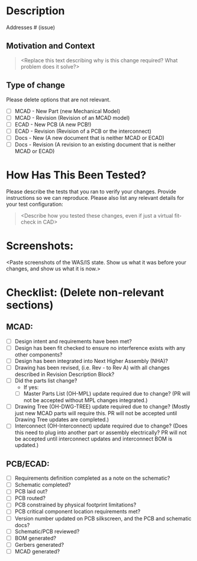 # Description

> <Replace this text including a summary of the change and which issue is fixed. Please also include relevant motivation and context. List any dependencies that are required for this change.>

Addresses # (issue)

## Motivation and Context
> <Replace this text describing why is this change required? What problem does it solve?>

## Type of change

Please delete options that are not relevant.

- [ ] MCAD - New Part (new Mechanical Model)
- [ ] MCAD - Revision (Revision of an MCAD model)
- [ ] ECAD - New PCB (A new PCB!)
- [ ] ECAD - Revision (Revision of a PCB or the interconnect)
- [ ] Docs - New (A new document that is neither MCAD or ECAD)
- [ ] Docs - Revision (A revision to an existing document that is neither MCAD or ECAD)

# How Has This Been Tested?

Please describe the tests that you ran to verify your changes. Provide instructions so we can reproduce. Please also list any relevant details for your test configuration:

> <Describe how you tested these changes, even if just a virtual fit-check in CAD>

# Screenshots:
<Paste screenshots of the WAS/IS state. Show us what it was before your changes, and show us what it is now.>

# Checklist: (Delete non-relevant sections)

## MCAD:
- [ ] Design intent and requirements have been met?
- [ ] Design has been fit checked to ensure no interference exists with any other components?
- [ ] Design has been integrated into Next Higher Assembly (NHA)?
- [ ] Drawing has been revised, (i.e. Rev - to Rev A) with all changes described in Revision Description Block?
- [ ] Did the parts list change?
  - If yes:
  - [ ] Master Parts List (OH-MPL) update required due to change? (PR will not be accepted without MPL changes integrated.)
- [ ] Drawing Tree (OH-DWG-TREE) update required due to change? (Mostly just new MCAD parts will require this. PR will not be accepted until Drawing Tree updates are completed.)
- [ ] Interconnect (OH-Interconnect) update required due to change? (Does this need to plug into another part or assembly electrically? PR will not be accepted until interconnect updates and interconnect BOM is updated.)

## PCB/ECAD:
- [ ] Requirements definition completed as a note on the schematic?
- [ ] Schematic completed?
- [ ] PCB laid out?
- [ ] PCB routed?
- [ ] PCB constrained by physical footprint limitations?
- [ ] PCB critical component location requirements met?
- [ ] Version number updated on PCB silkscreen, and the PCB and schematic docs?
- [ ] Schematic/PCB reviewed?
- [ ] BOM generated?
- [ ] Gerbers generated?
- [ ] MCAD generated?
